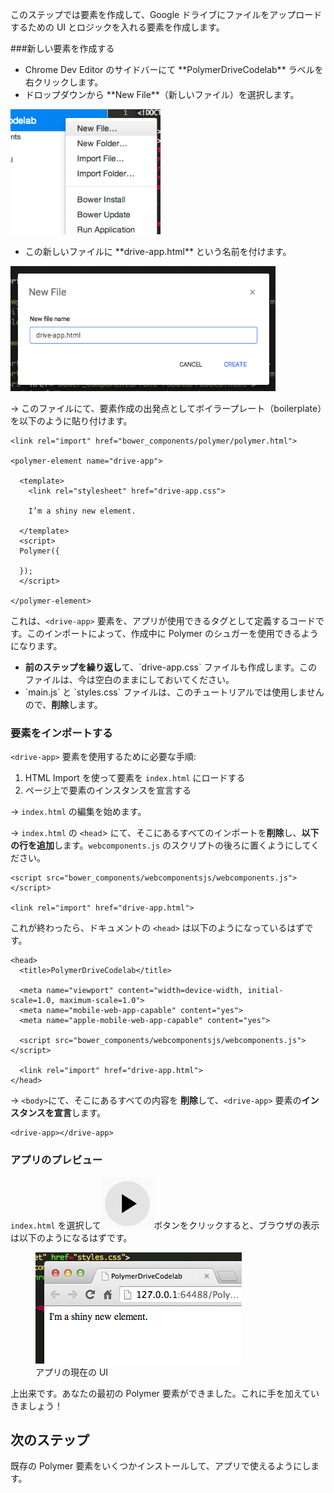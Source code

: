 ﻿<toc-element></toc-element>

このステップでは要素を作成して、Google ドライブにファイルをアップロードするための UI とロジックを入れる要素を作成します。


###新しい要素を作成する

<div class="stepbystep">
  <ul>
    <li>Chrome Dev Editor のサイドバーにて **PolymerDriveCodelab** ラベルを右クリックします。</li>
    <li>ドロップダウンから **New File**（新しいファイル）を選択します。</li>
  </ul>
  <div>
    <img src="img/image_7.png" style="height:200px;">
  </div>
</div>


<div class="stepbystep">
  <ul>
    <li>この新しいファイルに **drive-app.html** という名前を付けます。</li>
  </ul>
  <div>
    <img src="img/image_8.png" style="height:200px;">
  </div>
</div>


&rarr; このファイルにて、要素作成の出発点としてボイラープレート（boilerplate）を以下のように貼り付けます。

    <link rel="import" href="bower_components/polymer/polymer.html">

    <polymer-element name="drive-app">

      <template>
        <link rel="stylesheet" href="drive-app.css">

        I’m a shiny new element. 

      </template>
      <script>
      Polymer({
        
      });
      </script>

    </polymer-element>

これは、`<drive-app>` 要素を、アプリが使用できるタグとして定義するコードです。このインポートによって、作成中に Polymer のシュガーを使用できるようになります。

<div class="stepbystep">
  <ul>
    <li>
      <strong>前のステップを繰り返し</strong>て、`drive-app.css` ファイルも作成します。このファイルは、今は空白のままにしておいてください。
    </li>
    <li>
      `main.js` と `styles.css` ファイルは、このチュートリアルでは使用しませんので、<strong>削除</strong>します。
    </li>
  </ul>
</div>


### 要素をインポートする

`<drive-app>` 要素を使用するために必要な手順:

1. HTML Import を使って要素を `index.html` にロードする
2. ページ上で要素のインスタンスを宣言する


&rarr; `index.html` の編集を始めます。

&rarr; `index.html` の `<head`> にて、そこにあるすべてのインポートを**削除**し、**以下の行を追加**します。`webcomponents.js` のスクリプトの後ろに置くようにしてください。

    <script src="bower_components/webcomponentsjs/webcomponents.js"></script>
  
    <link rel="import" href="drive-app.html">

これが終わったら、ドキュメントの `<head>` は以下のようになっているはずです。

    <head>
      <title>PolymerDriveCodelab</title>

      <meta name="viewport" content="width=device-width, initial-scale=1.0, maximum-scale=1.0">
      <meta name="mobile-web-app-capable" content="yes">
      <meta name="apple-mobile-web-app-capable" content="yes">

      <script src="bower_components/webcomponentsjs/webcomponents.js"></script>
      
      <link rel="import" href="drive-app.html">
    </head>

&rarr; `<body>`にて、そこにあるすべての内容を **削除**して、`<drive-app>` 要素の**インスタンスを宣言**します。

    <drive-app></drive-app> 

### アプリのプレビュー

`index.html` を選択して<img src="img/runbutton.png" class="icon">ボタンをクリックすると、ブラウザの表示は以下のようになるはずです。

<figure>
  <img src="img/image_11.png">
  <figcaption> アプリの現在の UI </figcaption>
</figure>

上出来です。あなたの最初の Polymer 要素ができました。これに手を加えていきましょう！

## 次のステップ

既存の Polymer 要素をいくつかインストールして、アプリで使えるようにします。


